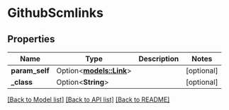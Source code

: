 # GithubScmlinks

## Properties

Name | Type | Description | Notes
------------ | ------------- | ------------- | -------------
**param_self** | Option<[**models::Link**](Link.md)> |  | [optional]
**_class** | Option<**String**> |  | [optional]

[[Back to Model list]](../README.md#documentation-for-models) [[Back to API list]](../README.md#documentation-for-api-endpoints) [[Back to README]](../README.md)


